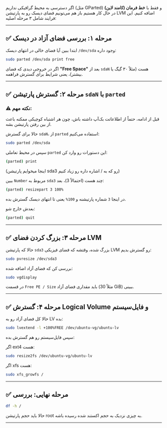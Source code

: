  اگر دسترسی به محیط گرافیکی نداریم (مثل GParted) و فقط با **خط فرمان (کامند لاین)** در حال کار هستیم باز هم می‌تونیم فضای دیسک رو به پارتیشن LVM اضافه کنیم. این فرایند شامل ۳ مرحله اصلیه:

---

## ✅ مرحله ۱: بررسی فضای آزاد در دیسک

ابتدا ببین آیا فضای خالی در انتهای دیسک `/dev/sda` وجود داره:

```bash
sudo parted /dev/sda print free
```

اگر در خروجی دیدی که فضای **"Free Space"** بعد از `sdaN` هست (مثلاً ۳۰ گیگ یا بیشتر)، یعنی شرایط برای گسترش فراهمه.

---

## ✅ مرحله ۲: گسترش پارتیشن `sdaN` با `parted`

### ⚠️ نکته مهم:

قبل از ادامه، حتماً از اطلاعاتت بک‌آپ داشته باش، چون هر اشتباه کوچیکی ممکنه باعث از بین رفتن پارتیشن بشه.

حالا برای گسترش `sdaN`، از `parted` استفاده می‌کنیم:

```bash
sudo parted /dev/sda
```

سپس در محیط تعاملی `parted` این دستورات رو وارد کن:

```bash
(parted) print
```
(اینجا میخوایم پارتیشن sda3 رو که به / اشاره داره رو زیاد کنیم)

ببین `Number` مربوط به `sda3` چند هست (احتمالاً 3)، بعد:

```bash
(parted) resizepart 3 100%
```

در اینجا `3` شماره پارتیشنه و `100%` یعنی تا انتهای دیسک گسترش بده.

بعدش خارج شو:

```bash
(parted) quit
```

---

## ✅ مرحله ۳: بزرگ کردن فضای LVM

حالا که پارتیشن `sda3` بزرگ شده، وقتشه که فضای فیزیکی LVM رو گسترش بدیم:

```bash
sudo pvresize /dev/sda3
```

بررسی کن که فضای آزاد اضافه شده:

```bash
sudo vgdisplay
```

در قسمت `Free PE / Size` باید مقداری فضای آزاد (مثلاً 30 GiB) ببینی.

---

## ✅ مرحله ۴: گسترش Logical Volume و فایل‌سیستم

حالا کل فضای آزاد رو به LV بده:

```bash
sudo lvextend -l +100%FREE /dev/ubuntu-vg/ubuntu-lv
```

سپس فایل‌سیستم رو هم گسترش بده:

اگر ext4 هست:

```bash
sudo resize2fs /dev/ubuntu-vg/ubuntu-lv
```

اگر xfs هست:

```bash
sudo xfs_growfs /
```

---

## ✅ مرحله نهایی: بررسی

```bash
df -h /
```

حالا باید حجم پارتیشن root به چیزی نزدیک به حجم اکستند شده  رسیده باشه.

---

